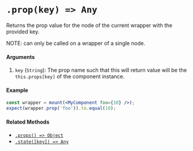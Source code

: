 # `.prop(key) => Any`

Returns the prop value for the node of the current wrapper with the provided key. 

NOTE: can only be called on a wrapper of a single node.

#### Arguments

1. `key` (`String`): The prop name such that this will return value will be the `this.props[key]` 
of the component instance.



#### Example


```jsx
const wrapper = mount(<MyComponent foo={10} />);
expect(wrapper.prop('foo')).to.equal(10);
```


#### Related Methods

- [`.props() => Object`](props.md)
- [`.state([key]) => Any`](state.md)
